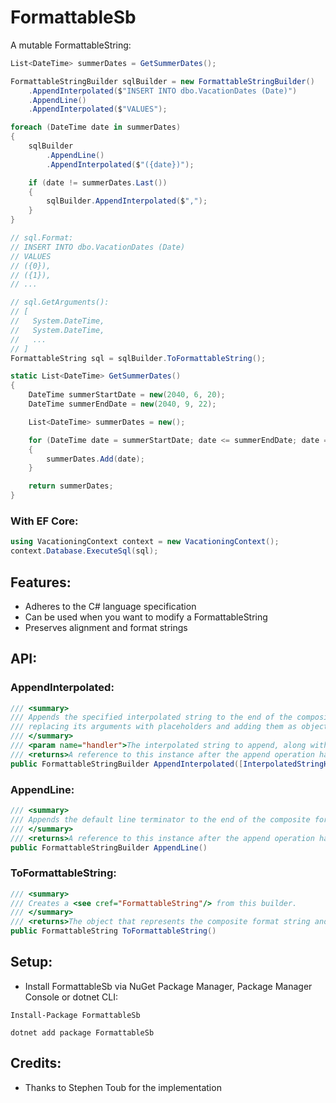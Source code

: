 # FormattableSb
A mutable FormattableString:
```cs
List<DateTime> summerDates = GetSummerDates();

FormattableStringBuilder sqlBuilder = new FormattableStringBuilder()
    .AppendInterpolated($"INSERT INTO dbo.VacationDates (Date)")
    .AppendLine()
    .AppendInterpolated($"VALUES");

foreach (DateTime date in summerDates)
{
    sqlBuilder
        .AppendLine()
        .AppendInterpolated($"({date})");

    if (date != summerDates.Last())
    {
        sqlBuilder.AppendInterpolated($",");
    }
}

// sql.Format:
// INSERT INTO dbo.VacationDates (Date)
// VALUES
// ({0}),
// ({1}),
// ...

// sql.GetArguments():
// [
//   System.DateTime,
//   System.DateTime,
//   ...
// ]
FormattableString sql = sqlBuilder.ToFormattableString();

static List<DateTime> GetSummerDates()
{
    DateTime summerStartDate = new(2040, 6, 20);
    DateTime summerEndDate = new(2040, 9, 22);

    List<DateTime> summerDates = new();

    for (DateTime date = summerStartDate; date <= summerEndDate; date = date.AddDays(1))
    {
        summerDates.Add(date);
    }

    return summerDates;
}
```
### With EF Core:
```cs
using VacationingContext context = new VacationingContext();
context.Database.ExecuteSql(sql);
```
## Features:
- Adheres to the C# language specification
- Can be used when you want to modify a FormattableString
- Preserves alignment and format strings
## API:
### AppendInterpolated:
```cs
/// <summary>
/// Appends the specified interpolated string to the end of the composite format string,
/// replacing its arguments with placeholders and adding them as objects.
/// </summary>
/// <param name="handler">The interpolated string to append, along with the arguments.</param>
/// <returns>A reference to this instance after the append operation has completed.</returns>
public FormattableStringBuilder AppendInterpolated([InterpolatedStringHandlerArgument("")] ref AppendInterpolatedHandler handler)
```
### AppendLine:
```cs
/// <summary>
/// Appends the default line terminator to the end of the composite format string.
/// </summary>
/// <returns>A reference to this instance after the append operation has completed.</returns>
public FormattableStringBuilder AppendLine()
```
### ToFormattableString:
```cs
/// <summary>
/// Creates a <see cref="FormattableString"/> from this builder.
/// </summary>
/// <returns>The object that represents the composite format string and its arguments.</returns>
public FormattableString ToFormattableString()
```
## Setup:
- Install FormattableSb via NuGet Package Manager, Package Manager Console or dotnet CLI:
```
Install-Package FormattableSb
```
```
dotnet add package FormattableSb
```
## Credits:
- Thanks to Stephen Toub for the implementation
